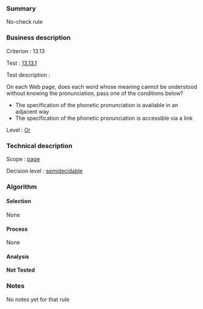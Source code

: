 ### Summary

No-check rule

### Business description

Criterion : 13.13

Test : [13.13.1](http://www.accessiweb.org/index.php/accessiweb-22-english-version.html#test-13-13-1)

Test description :

On each Web page, does each word whose meaning cannot be understood
without knowing the pronunciation, pass one of the conditions below?

-   The specification of the phonetic pronunciation is available in an
    adjacent way
-   The specification of the phonetic pronunciation is accessible via a
    link

Level : [Or](/en/category/rules-design/accessiweb-11/level/or)

### Technical description

Scope : [page](/en/category/rules-design/accessiweb-11/scope/page)

Decision level :
[semidecidable](/en/category/rules-design/accessiweb-11/decision-level/semidecidable)

### Algorithm

#### Selection

None

#### Process

None

#### Analysis

**Not Tested**

### Notes

No notes yet for that rule
